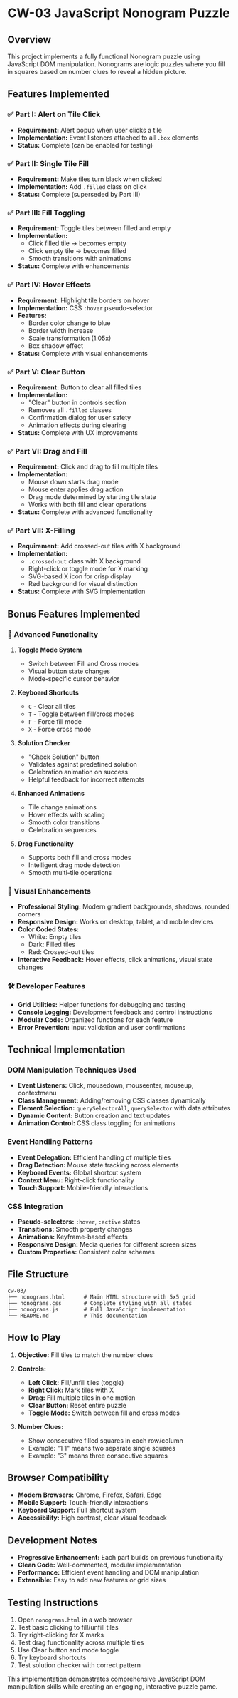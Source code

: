 # CW-03 JavaScript Nonogram Puzzle

## Overview
This project implements a fully functional Nonogram puzzle using JavaScript DOM manipulation. Nonograms are logic puzzles where you fill in squares based on number clues to reveal a hidden picture.

## Features Implemented

### ✅ Part I: Alert on Tile Click
- **Requirement:** Alert popup when user clicks a tile
- **Implementation:** Event listeners attached to all `.box` elements
- **Status:** Complete (can be enabled for testing)

### ✅ Part II: Single Tile Fill
- **Requirement:** Make tiles turn black when clicked
- **Implementation:** Add `.filled` class on click
- **Status:** Complete (superseded by Part III)

### ✅ Part III: Fill Toggling
- **Requirement:** Toggle tiles between filled and empty
- **Implementation:** 
  - Click filled tile → becomes empty
  - Click empty tile → becomes filled
  - Smooth transitions with animations
- **Status:** Complete with enhancements

### ✅ Part IV: Hover Effects
- **Requirement:** Highlight tile borders on hover
- **Implementation:** CSS `:hover` pseudo-selector
- **Features:**
  - Border color change to blue
  - Border width increase
  - Scale transformation (1.05x)
  - Box shadow effect
- **Status:** Complete with visual enhancements

### ✅ Part V: Clear Button
- **Requirement:** Button to clear all filled tiles
- **Implementation:**
  - "Clear" button in controls section
  - Removes all `.filled` classes
  - Confirmation dialog for user safety
  - Animation effects during clearing
- **Status:** Complete with UX improvements

### ✅ Part VI: Drag and Fill
- **Requirement:** Click and drag to fill multiple tiles
- **Implementation:**
  - Mouse down starts drag mode
  - Mouse enter applies drag action
  - Drag mode determined by starting tile state
  - Works with both fill and clear operations
- **Status:** Complete with advanced functionality

### ✅ Part VII: X-Filling
- **Requirement:** Add crossed-out tiles with X background
- **Implementation:**
  - `.crossed-out` class with X background
  - Right-click or toggle mode for X marking
  - SVG-based X icon for crisp display
  - Red background for visual distinction
- **Status:** Complete with SVG implementation

## Bonus Features Implemented

### 🌟 Advanced Functionality
1. **Toggle Mode System**
   - Switch between Fill and Cross modes
   - Visual button state changes
   - Mode-specific cursor behavior

2. **Keyboard Shortcuts**
   - `C` - Clear all tiles
   - `T` - Toggle between fill/cross modes
   - `F` - Force fill mode
   - `X` - Force cross mode

3. **Solution Checker**
   - "Check Solution" button
   - Validates against predefined solution
   - Celebration animation on success
   - Helpful feedback for incorrect attempts

4. **Enhanced Animations**
   - Tile change animations
   - Hover effects with scaling
   - Smooth color transitions
   - Celebration sequences

5. **Drag Functionality**
   - Supports both fill and cross modes
   - Intelligent drag mode detection
   - Smooth multi-tile operations

### 🎨 Visual Enhancements
- **Professional Styling:** Modern gradient backgrounds, shadows, rounded corners
- **Responsive Design:** Works on desktop, tablet, and mobile devices
- **Color Coded States:** 
  - White: Empty tiles
  - Dark: Filled tiles  
  - Red: Crossed-out tiles
- **Interactive Feedback:** Hover effects, click animations, visual state changes

### 🛠️ Developer Features
- **Grid Utilities:** Helper functions for debugging and testing
- **Console Logging:** Development feedback and control instructions
- **Modular Code:** Organized functions for each feature
- **Error Prevention:** Input validation and user confirmations

## Technical Implementation

### DOM Manipulation Techniques Used
- **Event Listeners:** Click, mousedown, mouseenter, mouseup, contextmenu
- **Class Management:** Adding/removing CSS classes dynamically
- **Element Selection:** `querySelectorAll`, `querySelector` with data attributes
- **Dynamic Content:** Button creation and text updates
- **Animation Control:** CSS class toggling for animations

### Event Handling Patterns
- **Event Delegation:** Efficient handling of multiple tiles
- **Drag Detection:** Mouse state tracking across elements
- **Keyboard Events:** Global shortcut system
- **Context Menu:** Right-click functionality
- **Touch Support:** Mobile-friendly interactions

### CSS Integration
- **Pseudo-selectors:** `:hover`, `:active` states
- **Transitions:** Smooth property changes
- **Animations:** Keyframe-based effects
- **Responsive Design:** Media queries for different screen sizes
- **Custom Properties:** Consistent color schemes

## File Structure
```
cw-03/
├── nonograms.html      # Main HTML structure with 5x5 grid
├── nonograms.css       # Complete styling with all states
├── nonograms.js        # Full JavaScript implementation
└── README.md           # This documentation
```

## How to Play
1. **Objective:** Fill tiles to match the number clues
2. **Controls:**
   - **Left Click:** Fill/unfill tiles (toggle)
   - **Right Click:** Mark tiles with X
   - **Drag:** Fill multiple tiles in one motion
   - **Clear Button:** Reset entire puzzle
   - **Toggle Mode:** Switch between fill and cross modes

3. **Number Clues:** 
   - Show consecutive filled squares in each row/column
   - Example: "1 1" means two separate single squares
   - Example: "3" means three consecutive squares

## Browser Compatibility
- **Modern Browsers:** Chrome, Firefox, Safari, Edge
- **Mobile Support:** Touch-friendly interactions
- **Keyboard Support:** Full shortcut system
- **Accessibility:** High contrast, clear visual feedback

## Development Notes
- **Progressive Enhancement:** Each part builds on previous functionality
- **Clean Code:** Well-commented, modular implementation
- **Performance:** Efficient event handling and DOM manipulation
- **Extensible:** Easy to add new features or grid sizes

## Testing Instructions
1. Open `nonograms.html` in a web browser
2. Test basic clicking to fill/unfill tiles
3. Try right-clicking for X marks
4. Test drag functionality across multiple tiles
5. Use Clear button and mode toggle
6. Try keyboard shortcuts
7. Test solution checker with correct pattern

This implementation demonstrates comprehensive JavaScript DOM manipulation skills while creating an engaging, interactive puzzle game.